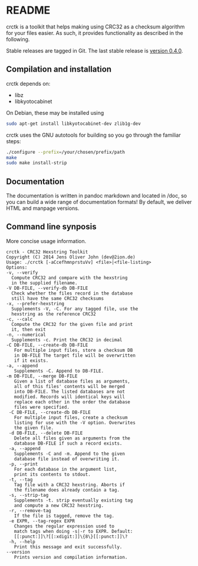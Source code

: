 # README

crctk is a toolkit that helps making using CRC32 as a checksum algorithm
for your files easier. As such, it provides functionality as described
in the following.

Stable releases are tagged in Git. The last stable release is [version
0.4.0](https://github.com/2ion/crctk/archive/crctk-0.4.0.tar.gz).

## Compilation and installation

crctk depends on:

- libz
- libkyotocabinet

On Debian, these may be installed using
```sh
sudo apt-get install libkyotocabinet-dev zlib1g-dev
```

crctk uses the GNU autotools for building so you go through the familiar
steps:

```sh
./configure --prefix=/your/chosen/prefix/path
make
sudo make install-strip
```

## Documentation

The documentation is written in pandoc markdown and located in /doc, so you can build a 
wide range of documentation formats! By default, we deliver HTML and manpage versions.

## Command line synposis

More concise usage information.

```
crctk - CRC32 Hexstring Toolkit
Copyright (C) 2014 Jens Oliver John (dev@2ion.de)
Usage: ./crctk [-aCcefhmnprstuVv] <file>|<file-listing>
Options:
-v, --verify
  Compute CRC32 and compare with the hexstring
  in the supplied filename.
-V DB-FILE, --verify-db DB-FILE
  Check whether the files record in the database
  still have the same CRC32 checksums
-x, --prefer-hexstring
  Supplements -V, -C. For any tagged file, use the
  hexstring as the reference CRC32
-c, --calc
  Compute the CRC32 for the given file and print
  it, then exit
-n, --numerical
  Supplements -c. Print the CRC32 in decimal
-C DB-FILE, --create-db DB-FILE
   For multiple input files, store a checksum DB
   in DB-FILE The target file will be overwritten
   if it exists.
-a, --append
   Supplements -C. Append to DB-FILE.
-m DB-FILE, --merge DB-FILE
   Given a list of database files as arguments,
   all of this files' contents will be merged
   into DB-FILE. The listed databases are not
   modified. Records will identical keys will
   replace each other in the order the database
   files were specified.
 -C DB-FILE, --create-db DB-FILE
   For multiple input files, create a checksum
   listing for use with the -V option. Overwrites
   the given file.
 -d DB-FILE, --delete DB-FILE
   Delete all files given as arguments from the
   database DB-FILE if such a record exists.
 -a, --append
   Supplements -C and -m. Append to the given
   database file instead of overwriting it.
 -p, --print
   For each database in the argument list,
   print its contents to stdout.
 -t, --tag
   Tag file with a CRC32 hexstring. Aborts if
   the filename does already contain a tag.
 -s, --strip-tag
   Supplements -t. strip eventually existing tag
   and compute a new CRC32 hexstring.
 -r, --remove-tag
   If the file is tagged, remove the tag.
 -e EXPR, --tag-regex EXPR
   Changes the regular expression used to
   match tags when doing -s|-r to EXPR. Default:
   [[:punct:]]\?[[:xdigit:]]\{8\}[[:punct:]]\?
 -h, --help
   Print this message and exit successfully.
--version
   Prints version and compilation information.
```
